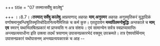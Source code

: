 +++
title = "07 तस्मात्सर्वेषु कालेषु"

+++
।।8.7।।**तस्मात् सर्वेषु कालेषु** आप्रयाणाद् अहरहः **माम् अनुस्मर**
अहरहः अनुस्मृतिकरं युद्धादिकं
वर्णाश्रमानुबन्धिश्रुतिस्मृतिचोदितनित्यनैमित्तिकं च कर्म कुरु। एतदुपायेन
**मय्यर्पितमनोबुद्धिः** अन्तकाले च **माम् एव** स्मरन् यथाभिलषितप्रकारं
मां प्राप्स्यसि न अत्र संशयः। एवं सामान्येन सर्वत्र स्वप्राप्यावाप्तिः
अन्त्यप्रत्ययाधीना इति उक्त्वा तदर्थं त्रयाणाम् उपासनप्रकारभेदं वक्तुम्
उपक्रमते। तत्र ऐश्वर्यार्थिनाम् उपासनप्रकारं यथोपासनम्
अन्त्यप्रत्ययकारकं च आह --
